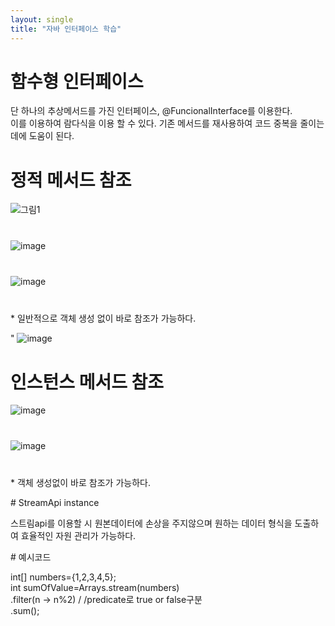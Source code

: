 ```yaml
---
layout: single
title: "자바 인터페이스 학습"
---
```


# 함수형 인터페이스
<p style="font-size: 14px;">
단 하나의 추상메서드를 가진 인터페이스, @FuncionalInterface를 이용한다.<br>
이를 이용하여 람다식을 이용 할 수 있다. 기존 메서드를 재사용하여 코드 중복을 줄이는데에 도움이 된다.

</p>

# 정적 메서드 참조
<div style="margin-bottom: 40px;">
  <img src="https://github.com/user-attachments/assets/7cfd3407-ad70-47c5-a43c-4d8c40ac5fa9" alt="그림1">
</div>

<div style="margin-bottom: 40px;">
  <img src="https://github.com/user-attachments/assets/72fe6b35-f72d-4069-99bc-7b9473bc399d" alt="image">
</div>

<div style="margin-bottom: 40px;">
  <img src="https://github.com/user-attachments/assets/25329395-5e96-481b-a4ed-3a7e7b5fa7cb" alt="image">
</div>

<p style="font-size: 14px;">* 일반적으로 객체 생성 없이 바로 참조가 가능하다.</p>

<div style="font-size: 14px;,alter:center">"
  <img src="https://github.com/user-attachments/assets/3385977b-c155-409b-a24a-4f61862c2871" alt="image">
</div>



# 인스턴스 메서드 참조
<div style="margin-bottom: 40px;">
  <img src="https://github.com/user-attachments/assets/3385977b-c155-409b-a24a-4f61862c2871" alt="image">
</div>

<div style="margin-bottom: 40px;">
  <img src="https://github.com/user-attachments/assets/d3f11a6c-44da-4895-92e2-0e066326916e" alt="image">
</div>

<p style="font-size: 14px;">* 객체 생성없이 바로 참조가 가능하다.</p>
# StreamApi instance
<p style="front-size :14px;"> 스트림api를 이용할 시 원본데이터에 손상을 주지않으며 원하는 데이터 형식을 도출하여 효율적인 자원 관리가 가능하다.<br>
</p> # 예시코드<br>

<p style="font-size : 14px ;"> int[] numbers={1,2,3,4,5};<br>
int sumOfValue=Arrays.stream(numbers)<br>
                .filter(n -> n%2) / /predicate로 true or false구분<br>
                .sum();</p>







